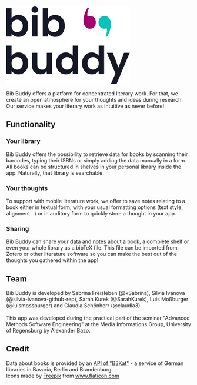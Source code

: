 ![Bib Buddy Logo - the text Bib Buddy with quotation marks that resemble a smilie.](https://github.com/UniRegensburg/unsere-app-fur-die-universitat-regensburg-bib-buddy/blob/main/Design/Logo/BibBuddy.png "Bib Buddy Logo")

Bib Buddy offers a platform for concentrated literary work. For that, we create an open atmosphere for your thoughts and ideas during research. Our service makes your literary work as intuitive as never before!

## Functionality
### Your library
Bib Buddy offers the possibility to retrieve data for books by scanning their barcodes, typing their ISBNs or simply adding the data manually in a form. All books can be structured in shelves in your personal library inside the app. Naturally, that library is searchable.

### Your thoughts
To support with mobile literature work, we offer to save notes relating to a book either in textual form, with your usual formatting options (text style, alignment...) or in auditory form to quickly store a thought in your app.

### Sharing
Bib Buddy can share your data and notes about a book, a complete shelf or even your whole library as a bibTeX file. This file can be imported from Zotero or other literature software so you can make the best out of the thoughts you gathered within the app!

## Team
Bib Buddy is developed by Sabrina Freisleben (@xSabrina), Silvia Ivanova (@silvia-ivanova-github-rep), Sarah Kurek (@SarahKurek), Luis Moßburger (@luismossburger) and Claudia Schönherr (@claudia3).<br><br>
This app was developed during the practical part of the seminar "Advanced Methods Software Engineering" at the Media Informations Group, University of Regensburg by Alexander Bazo.

## Credit
Data about books is provided by an <a href="https://lod.b3kat.de">API of "B3Kat"</a> - a service of German libraries in Bavaria, Berlin and Brandenburg.<br>
Icons made by <a href="https://www.freepik.com" title="Freepik">Freepik</a> from <a href="https://www.flaticon.com/" title="Flaticon">www.flaticon.com</a>
